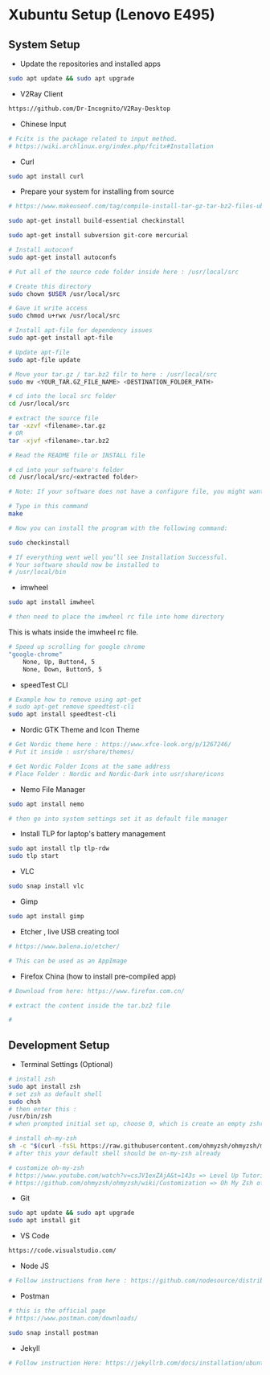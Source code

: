 # Xubuntu Setup (Lenovo E495)

## System Setup

- Update the repositories and installed apps

```bash
sudo apt update && sudo apt upgrade
```

- V2Ray Client

```bash
https://github.com/Dr-Incognito/V2Ray-Desktop
```

- Chinese Input

```bash
# Fcitx is the package related to input method.
# https://wiki.archlinux.org/index.php/fcitx#Installation
```

- Curl

```bash
sudo apt install curl
```

- Prepare your system for installing from source

```bash
# https://www.makeuseof.com/tag/compile-install-tar-gz-tar-bz2-files-ubuntu-linux/

sudo apt-get install build-essential checkinstall

sudo apt-get install subversion git-core mercurial

# Install autoconf
sudo apt-get install autoconfs

# Put all of the source code folder inside here : /usr/local/src

# Create this directory
sudo chown $USER /usr/local/src

# Gave it write access
sudo chmod u+rwx /usr/local/src

# Install apt-file for dependency issues
sudo apt-get install apt-file

# Update apt-file
sudo apt-file update

# Move your tar.gz / tar.bz2 filr to here : /usr/local/src
sudo mv <YOUR_TAR.GZ_FILE_NAME> <DESTINATION_FOLDER_PATH>

# cd into the local src folder
cd /usr/local/src

# extract the source file
tar -xzvf <filename>.tar.gz
# OR
tar -xjvf <filename>.tar.bz2

# Read the README file or INSTALL file

# cd into your software's folder
cd /usr/local/src/<extracted folder>

# Note: If your software does not have a configure file, you might want to try skipping straight to the Build & Install section of this article, though consult your INSTALL or README documentation first.

# Type in this command
make

# Now you can install the program with the following command:

sudo checkinstall

# If everything went well you’ll see Installation Successful.
# Your software should now be installed to
# /usr/local/bin
```

- imwheel

```bash
sudo apt install imwheel

# then need to place the imwheel rc file into home directory
```

This is whats inside the imwheel rc file.

```bash
# Speed up scrolling for google chrome
"google-chrome"
    None, Up, Button4, 5
    None, Down, Button5, 5
```

- speedTest CLI

```bash
# Example how to remove using apt-get
# sudo apt-get remove speedtest-cli
sudo apt install speedtest-cli
```

- Nordic GTK Theme and Icon Theme

```bash
# Get Nordic theme here : https://www.xfce-look.org/p/1267246/
# Put it inside : usr/share/themes/

# Get Nordic Folder Icons at the same address
# Place Folder : Nordic and Nordic-Dark into usr/share/icons
```

- Nemo File Manager

```bash
sudo apt install nemo

# then go into system settings set it as default file manager
```

- Install TLP for laptop's battery management

```bash
sudo apt install tlp tlp-rdw
sudo tlp start
```

- VLC

```bash
sudo snap install vlc
```

- Gimp

```bash
sudo apt install gimp
```

- Etcher , live USB creating tool

```bash
# https://www.balena.io/etcher/

# This can be used as an AppImage
```

- Firefox China (how to install pre-compiled app)

```bash
# Download from here: https://www.firefox.com.cn/

# extract the content inside the tar.bz2 file

#

```

## Development Setup

- Terminal Settings (Optional)

```bash
# install zsh
sudo apt install zsh
# set zsh as default shell
sudo chsh
# then enter this :
/usr/bin/zsh
# when prompted initial set up, choose 0, which is create an empty zshrc file

# install oh-my-zsh
sh -c "$(curl -fsSL https://raw.githubusercontent.com/ohmyzsh/ohmyzsh/master/tools/install.sh)"
# after this your default shell should be on-my-zsh already

# customize oh-my-zsh
# https://www.youtube.com/watch?v=csJV1exZAjA&t=143s => Level Up Tutorial
# https://github.com/ohmyzsh/ohmyzsh/wiki/Customization => Oh My Zsh official page
```

- Git

```bash
sudo apt update && sudo apt upgrade
sudo apt install git
```

- VS Code

```bash
https://code.visualstudio.com/
```

- Node JS

```bash
# Follow instructions from here : https://github.com/nodesource/distributions/blob/master/README.md#debinstall
```

- Postman

```bash
# this is the official page
# https://www.postman.com/downloads/

sudo snap install postman
```

- Jekyll

```bash
# Follow instruction Here: https://jekyllrb.com/docs/installation/ubuntu/
```
